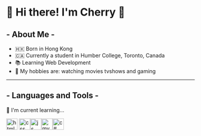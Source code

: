 # 👋 Hi there! I'm Cherry 🍒

## - About Me -
- 🇭🇰 Born in Hong Kong 
- 🇨🇦 Currently a student in Humber College, Toronto, Canada
- 📚 Learning Web Development
- 🍿 My hobbies are: watching movies tvshows and gaming

---
 ## - Languages and Tools -
 🌱 I'm current learning...

<img src="https://cdn.jsdelivr.net/gh/devicons/devicon/icons/html5/html5-original.svg" width = "30" alt = "html"/> <img src="https://cdn.jsdelivr.net/gh/devicons/devicon/icons/css3/css3-original.svg" width = "30" alt = "css"/><img src="https://cdn.jsdelivr.net/gh/devicons/devicon/icons/javascript/javascript-original.svg" width = "30" alt = "js"/><img src="https://cdn.jsdelivr.net/gh/devicons/devicon/icons/mysql/mysql-original-wordmark.svg" width = "30" alt = "mysql"/><img src="https://cdn.jsdelivr.net/gh/devicons/devicon/icons/csharp/csharp-original.svg" width = "30" alt = "c#"/>